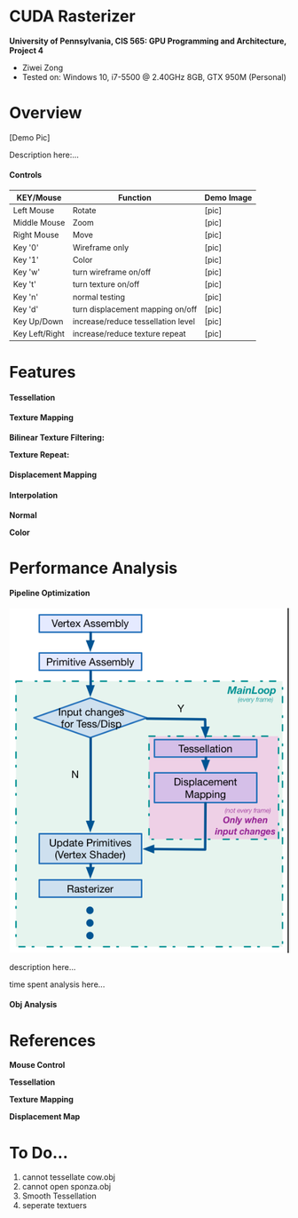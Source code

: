 CUDA Rasterizer
===============

**University of Pennsylvania, CIS 565: GPU Programming and Architecture, Project 4**

* Ziwei Zong
* Tested on: Windows 10, i7-5500 @ 2.40GHz 8GB, GTX 950M (Personal)

Overview
========================

[Demo Pic]

Description here:...

#### Controls

|  KEY/Mouse	|   Function						| Demo Image|
|---------------|-----------------------------------|-----------|
|Left Mouse		| Rotate							|  [pic]    |
|Middle Mouse	| Zoom								|  [pic]    |
|Right Mouse	| Move								|  [pic]    |
|Key '0'		| Wireframe only					|  [pic]    |
|Key '1'		|     Color							|  [pic]    |
|Key 'w'		| turn wireframe on/off				|  [pic]    |
|Key 't'		| turn texture on/off			    |  [pic]    |
|Key 'n'		|  normal testing					|  [pic]    |
|Key 'd'		| turn displacement mapping on/off  |  [pic]    |
|Key Up/Down	|increase/reduce tessellation level |  [pic]    |
|Key Left/Right	|increase/reduce texture repeat		|  [pic]    |

Features
========================

#### Tessellation

#### Texture Mapping

**Bilinear Texture Filtering:** 

**Texture Repeat:** 

#### Displacement Mapping

#### Interpolation

**Normal**

**Color**

Performance Analysis
========================

#### Pipeline Optimization

![](img/Pipeline.png)

description here...

time spent analysis here...

#### Obj Analysis

References
========================

**Mouse Control**

**Tessellation**

**Texture Mapping**

**Displacement Map**

To Do...
========================
1. cannot tessellate cow.obj
2. cannot open sponza.obj
3. Smooth Tessellation
4. seperate textuers